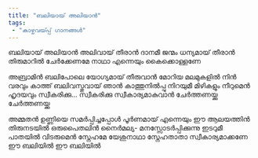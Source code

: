 ```yaml
---
title: "ബലിയായ് അലിയാൻ"
tags:
 - "കാഴ്ചവയ്‍പ്പ് ഗാനങ്ങൾ"
---
```


ബലിയായ് അലിയാൻ അലിവായ് തീരാൻ
ദാനമീ ജന്മം ധന്യമായ് തീരാൻ
തിരുമാറിൽ ചേർക്കേണമേ നാഥാ എന്നെയും കൈക്കൊള്ളണേ

അബ്രാമിൻ ബലിപോലെ
യോഗ്യമായ് തീരുവാൻ
മോറിയ മലമുകളിൽ നിൻ വരവും കാത്ത് ബലിവസ്തുവായ് ഞാൻ കാത്തുനിൽപ്പു
നിറയുമീ മിഴികളും നീറുമെൻ ഹൃദയവും
സ്വീകരിക്കു... സ്വീകരിക്കു
സ്വീകാര്യമാകുവാൻ ചേർത്തണയ്ക്കു ചേർത്തണയ്ക്കു

അമ്മതൻ ഉണ്ണിയെ സമർപ്പിച്ചപ്പോൾ
പൂർണമായ് എന്നെയും
ഈ ആലയത്തിൻ തിരുനടയിൽ
ഒരുപൈതലിൻ നൈർമല്യ-
മനസ്സോടർപ്പിക്കുന്നു
ഇടറുമീ പാതയിൽ വിടരുമെൻ സ്നേഹമേ
യേശുനാഥാ സ്നേഹതാതാ
സ്വീകാര്യമാക്കണേ ഈ ബലിയിൽ
ഈ ബലിയിൽ
